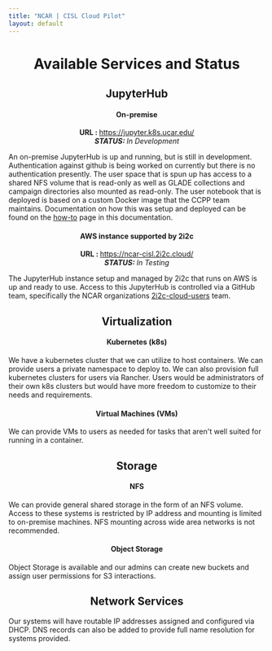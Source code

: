 ```yaml
---
title: "NCAR | CISL Cloud Pilot"
layout: default
---
```


#  <center> Available Services and Status </center> 

##  <center> JupyterHub </center> 
#### <center> On-premise </center> 
<center><b>URL : </b><a href="https://jupyter.k8s.ucar.edu/">https://jupyter.k8s.ucar.edu/</a> </center>
<div style="text-align:center;"><i><b>STATUS: </b>In Development</i></div>

An on-premise JupyterHub is up and running, but is still in development. Authentication against github is being worked on currently but there is no authentication presently. The user space that is spun up has access to a shared NFS volume that is read-only as well as GLADE collections and campaign directories also mounted as read-only. The user notebook that is deployed is based on a custom Docker image that the CCPP team maintains. Documentation on how this was setup and deployed can be found on the [how-to](../how-to/k8sJH/customize-docker.md) page in this documentation.   

#### <center> AWS instance supported by 2i2c </center> 
<center><b>URL : </b><a href="https://ncar-cisl.2i2c.cloud/">https://ncar-cisl.2i2c.cloud/</a> </center>
<div style="text-align:center;"><i><b>STATUS: </b>In Testing</i></div>

The JupyterHub instance setup and managed by 2i2c that runs on AWS is up and ready to use. Access to this JupyterHub is controlled via a GitHub team, specifically the NCAR organizations [2i2c-cloud-users](https://github.com/orgs/NCAR/teams/2i2c-cloud-users) team. 

## <center> Virtualization </center> 
#### <center> Kubernetes (k8s) </center> 
We have a kubernetes cluster that we can utilize to host containers. We can provide users a private namespace to deploy to. We can also provision full kubernetes clusters for users via Rancher. Users would be administrators of their own k8s clusters but would have more freedom to customize to their needs and requirements.  

#### <center> Virtual Machines (VMs) </center> 
We can provide VMs to users as needed for tasks that aren't well suited for running in a container. 

## <center> Storage </center> 
#### <center> NFS </center> 
We can provide general shared storage in the form of an NFS volume. Access to these systems is restricted by IP address and mounting is limited to on-premise machines. NFS mounting across wide area networks is not recommended.  

#### <center> Object Storage </center> 
Object Storage is available and our admins can create new buckets and assign user permissions for S3 interactions. 

## <center> Network Services </center> 
Our systems will have routable IP addresses assigned and configured via DHCP. DNS records can also be added to provide full name resolution for systems provided. 